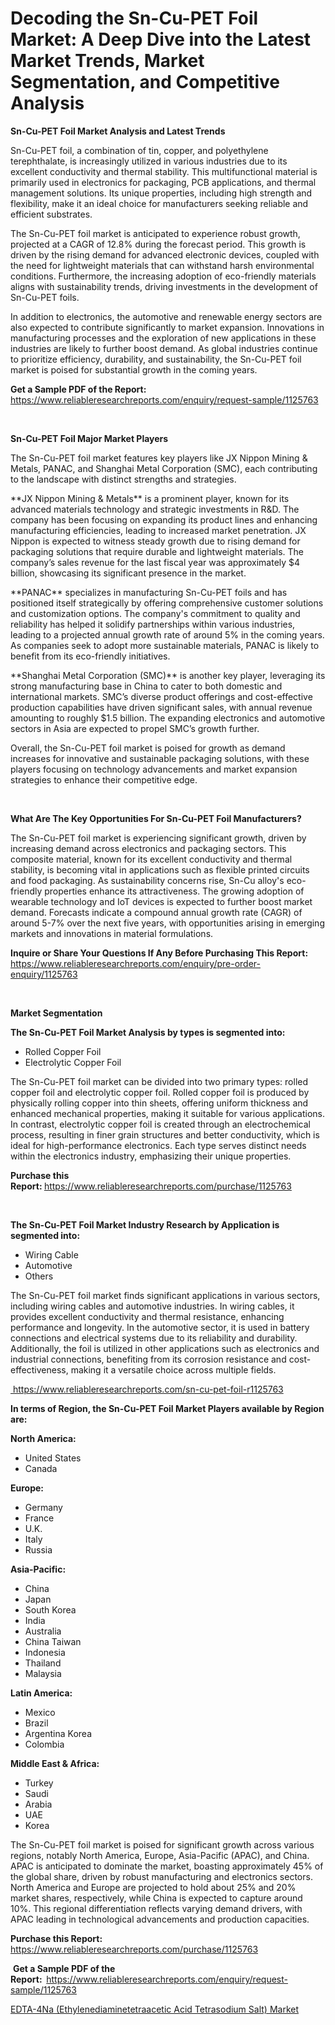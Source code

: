 <p><h1>Decoding the Sn-Cu-PET Foil Market: A Deep Dive into the Latest Market Trends, Market Segmentation, and Competitive Analysis</h1></p><p><strong>Sn-Cu-PET Foil Market Analysis and Latest Trends</strong></p>
<p><p>Sn-Cu-PET foil, a combination of tin, copper, and polyethylene terephthalate, is increasingly utilized in various industries due to its excellent conductivity and thermal stability. This multifunctional material is primarily used in electronics for packaging, PCB applications, and thermal management solutions. Its unique properties, including high strength and flexibility, make it an ideal choice for manufacturers seeking reliable and efficient substrates.</p><p>The Sn-Cu-PET foil market is anticipated to experience robust growth, projected at a CAGR of 12.8% during the forecast period. This growth is driven by the rising demand for advanced electronic devices, coupled with the need for lightweight materials that can withstand harsh environmental conditions. Furthermore, the increasing adoption of eco-friendly materials aligns with sustainability trends, driving investments in the development of Sn-Cu-PET foils.</p><p>In addition to electronics, the automotive and renewable energy sectors are also expected to contribute significantly to market expansion. Innovations in manufacturing processes and the exploration of new applications in these industries are likely to further boost demand. As global industries continue to prioritize efficiency, durability, and sustainability, the Sn-Cu-PET foil market is poised for substantial growth in the coming years.</p></p>
<p><strong>Get a Sample PDF of the Report:&nbsp;</strong> <a href="https://www.reliableresearchreports.com/enquiry/request-sample/1125763?utm_campaign=2290&utm_medium=2&utm_source=Github&utm_content=ia&utm_term=02042025&utm_id=sn-cu-pet-foil">https://www.reliableresearchreports.com/enquiry/request-sample/1125763</a></p>
<p>&nbsp;</p>
<p><strong>Sn-Cu-PET Foil Major Market Players</strong></p>
<p><p>The Sn-Cu-PET foil market features key players like JX Nippon Mining & Metals, PANAC, and Shanghai Metal Corporation (SMC), each contributing to the landscape with distinct strengths and strategies.</p><p>**JX Nippon Mining & Metals** is a prominent player, known for its advanced materials technology and strategic investments in R&D. The company has been focusing on expanding its product lines and enhancing manufacturing efficiencies, leading to increased market penetration. JX Nippon is expected to witness steady growth due to rising demand for packaging solutions that require durable and lightweight materials. The company’s sales revenue for the last fiscal year was approximately $4 billion, showcasing its significant presence in the market.</p><p>**PANAC** specializes in manufacturing Sn-Cu-PET foils and has positioned itself strategically by offering comprehensive customer solutions and customization options. The company's commitment to quality and reliability has helped it solidify partnerships within various industries, leading to a projected annual growth rate of around 5% in the coming years. As companies seek to adopt more sustainable materials, PANAC is likely to benefit from its eco-friendly initiatives.</p><p>**Shanghai Metal Corporation (SMC)** is another key player, leveraging its strong manufacturing base in China to cater to both domestic and international markets. SMC’s diverse product offerings and cost-effective production capabilities have driven significant sales, with annual revenue amounting to roughly $1.5 billion. The expanding electronics and automotive sectors in Asia are expected to propel SMC’s growth further.</p><p>Overall, the Sn-Cu-PET foil market is poised for growth as demand increases for innovative and sustainable packaging solutions, with these players focusing on technology advancements and market expansion strategies to enhance their competitive edge.</p></p>
<p>&nbsp;</p>
<p><strong>What Are The Key Opportunities For Sn-Cu-PET Foil Manufacturers?</strong></p>
<p><p>The Sn-Cu-PET foil market is experiencing significant growth, driven by increasing demand across electronics and packaging sectors. This composite material, known for its excellent conductivity and thermal stability, is becoming vital in applications such as flexible printed circuits and food packaging. As sustainability concerns rise, Sn-Cu alloy's eco-friendly properties enhance its attractiveness. The growing adoption of wearable technology and IoT devices is expected to further boost market demand. Forecasts indicate a compound annual growth rate (CAGR) of around 5-7% over the next five years, with opportunities arising in emerging markets and innovations in material formulations.</p></p>
<p><strong>Inquire or Share Your Questions If Any Before Purchasing This Report:</strong> <a href="https://www.reliableresearchreports.com/enquiry/pre-order-enquiry/1125763?utm_campaign=2290&utm_medium=2&utm_source=Github&utm_content=ia&utm_term=02042025&utm_id=sn-cu-pet-foil">https://www.reliableresearchreports.com/enquiry/pre-order-enquiry/1125763</a></p>
<p>&nbsp;</p>
<p><strong>Market Segmentation</strong></p>
<p><strong>The Sn-Cu-PET Foil Market Analysis by types is segmented into:</strong></p>
<p><ul><li>Rolled Copper Foil</li><li>Electrolytic Copper Foil</li></ul></p>
<p><p>The Sn-Cu-PET foil market can be divided into two primary types: rolled copper foil and electrolytic copper foil. Rolled copper foil is produced by physically rolling copper into thin sheets, offering uniform thickness and enhanced mechanical properties, making it suitable for various applications. In contrast, electrolytic copper foil is created through an electrochemical process, resulting in finer grain structures and better conductivity, which is ideal for high-performance electronics. Each type serves distinct needs within the electronics industry, emphasizing their unique properties.</p></p>
<p><strong>Purchase this Report:&nbsp;</strong><a href="https://www.reliableresearchreports.com/purchase/1125763?utm_campaign=2290&utm_medium=2&utm_source=Github&utm_content=ia&utm_term=02042025&utm_id=sn-cu-pet-foil">https://www.reliableresearchreports.com/purchase/1125763</a></p>
<p>&nbsp;</p>
<p><strong>The Sn-Cu-PET Foil Market Industry Research by Application is segmented into:</strong></p>
<p><ul><li>Wiring Cable</li><li>Automotive</li><li>Others</li></ul></p>
<p><p>The Sn-Cu-PET foil market finds significant applications in various sectors, including wiring cables and automotive industries. In wiring cables, it provides excellent conductivity and thermal resistance, enhancing performance and longevity. In the automotive sector, it is used in battery connections and electrical systems due to its reliability and durability. Additionally, the foil is utilized in other applications such as electronics and industrial connections, benefiting from its corrosion resistance and cost-effectiveness, making it a versatile choice across multiple fields.</p></p>
<p><a href="https://www.reliableresearchreports.com/sn-cu-pet-foil-r1125763?utm_campaign=2290&utm_medium=2&utm_source=Github&utm_content=ia&utm_term=02042025&utm_id=sn-cu-pet-foil">&nbsp;https://www.reliableresearchreports.com/sn-cu-pet-foil-r1125763</a></p>
<p><strong>In terms of Region, the Sn-Cu-PET Foil Market Players available by Region are:</strong></p>
<p>
    <p> <strong> North America: </strong>
        <ul>
            <li>United States</li>
            <li>Canada</li>
        </ul>
        </p> 
    <p> <strong> Europe: </strong>
        <ul>
            <li>Germany</li>
            <li>France</li>
            <li>U.K.</li>
            <li>Italy</li>
            <li>Russia</li>
        </ul>
        </p> 
    <p> <strong> Asia-Pacific: </strong>
        <ul>
            <li>China</li>
            <li>Japan</li>
            <li>South Korea</li>
            <li>India</li>
            <li>Australia</li>
            <li>China Taiwan</li>
            <li>Indonesia</li>
            <li>Thailand</li>
            <li>Malaysia</li>
        </ul>
        </p> 
    <p> <strong> Latin America: </strong>
        <ul>
            <li>Mexico</li>
            <li>Brazil</li>
            <li>Argentina Korea</li>
            <li>Colombia</li>
        </ul>
        </p> 
    <p> <strong> Middle East & Africa: </strong>
        <ul>
            <li>Turkey</li>
            <li>Saudi</li>
            <li>Arabia</li>
            <li>UAE</li>
            <li>Korea</li>
        </ul>
    </p>
    </p>
<p><p>The Sn-Cu-PET foil market is poised for significant growth across various regions, notably North America, Europe, Asia-Pacific (APAC), and China. APAC is anticipated to dominate the market, boasting approximately 45% of the global share, driven by robust manufacturing and electronics sectors. North America and Europe are projected to hold about 25% and 20% market shares, respectively, while China is expected to capture around 10%. This regional differentiation reflects varying demand drivers, with APAC leading in technological advancements and production capacities.</p></p>
<p><strong>Purchase this Report: </strong><a href="https://www.reliableresearchreports.com/purchase/1125763?utm_campaign=2290&utm_medium=2&utm_source=Github&utm_content=ia&utm_term=02042025&utm_id=sn-cu-pet-foil">https://www.reliableresearchreports.com/purchase/1125763</a></p>
<p>&nbsp;<strong>Get a Sample PDF of the Report:&nbsp;&nbsp;</strong><a href="https://www.reliableresearchreports.com/enquiry/request-sample/1125763?utm_campaign=2290&utm_medium=2&utm_source=Github&utm_content=ia&utm_term=02042025&utm_id=sn-cu-pet-foil">https://www.reliableresearchreports.com/enquiry/request-sample/1125763</a></p>
<p><strong></strong></p>
<p><p><a href="https://github.com/klindsey95/Market-Research-Report-List-1/blob/main/edta-4na-ethylenediaminetetraacetic-acid-tetrasodium-salt-market.md?utm_campaign=2290&utm_medium=2&utm_source=Github&utm_content=ia&utm_term=02042025&utm_id=sn-cu-pet-foil">EDTA-4Na (Ethylenediaminetetraacetic Acid Tetrasodium Salt) Market</a></p></p>